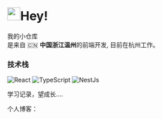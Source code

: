 

<h1><img src="https://emojis.slackmojis.com/emojis/images/1531849430/4246/blob-sunglasses.gif?1531849430" width="30"/>Hey!</h1>

<p>我的小仓库</br> 是来自 🇨🇳 <b>中国浙江温州</b>的前端开发, 目前在杭州工作。</p>
<h3>技术栈</h3>
<p>
 <img alt="React" src="https://img.shields.io/badge/-React-45b8d8?style=flat-square&logo=react&logoColor=white" />
 <img alt="TypeScript" src="https://img.shields.io/badge/-TypeScript-007ACC?style=flat-square&logo=typescript&logoColor=white" />
 <img alt="NestJs" src="https://img.shields.io/badge/-NestJs-ea2845?style=flat-square&logo=nestjs&logoColor=white" />
</p>
<p>学习记录，望成长....</p>
<p>
个人博客：<a link="https://canyonmnmn.github.io/Fijiblueblog"></a>
<p>
